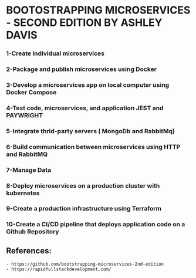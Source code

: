 # BOOTOSTRAPPING MICROSERVICES - SECOND EDITION BY ASHLEY DAVIS

### 1-Create individual microservices
### 2-Package and publish microservices using Docker
### 3-Develop a microservices app on local computer using Docker Compose
### 4-Test code, microservices, and application JEST and PAYWRIGHT
### 5-Integrate thrid-party servers ( MongoDb and RabbitMq)
### 6-Build communication between microservices using HTTP and RabbitMQ
### 7-Manage Data
### 8-Deploy microservices on a production cluster with kubernetes
### 9-Create a production infrastructure using Terraform
### 10-Create a CI/CD pipeline that deploys application code on a Github Repository

## References:
    - https://github.com/bootstrapping-microservices-2nd-edition
    - https://rapidfullstackdevelopment.com/